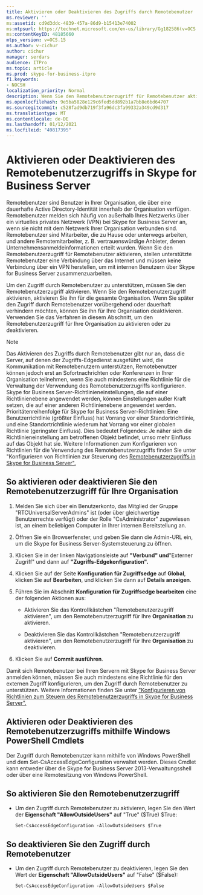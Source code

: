 ```yaml
---
title: Aktivieren oder Deaktivieren des Zugriffs durch Remotebenutzer
ms.reviewer: ''
ms:assetid: cd9d3ddc-4839-457a-86d9-b15413e74002
ms:mtpsurl: https://technet.microsoft.com/en-us/library/Gg182586(v=OCS.15)
ms:contentKeyID: 48185660
mtps_version: v=OCS.15
ms.author: v-cichur
author: cichur
manager: serdars
audience: ITPro
ms.topic: article
ms.prod: skype-for-business-itpro
f1.keywords:
- NOCSH
localization_priority: Normal
description: Wenn Sie den Remotebenutzerzugriff für Remotebenutzer aktivieren, stellen unterstützte Remotebenutzer eine Verbindung über das Internet und müssen keine Verbindung über ein VPN herstellen, um mit internen Benutzern über Skype for Business Server zusammenzuarbeiten.
ms.openlocfilehash: 9e5ba5828e129c6fed5dd892b1a7bb8e6bd64707
ms.sourcegitcommit: c528fad9db719f3fa96dc3fa99332a349cd9d317
ms.translationtype: MT
ms.contentlocale: de-DE
ms.lasthandoff: 01/12/2021
ms.locfileid: "49817395"
---
```

# <a name="enable-or-disable-remote-user-access-in-skype-for-business-server"></a>Aktivieren oder Deaktivieren des Remotebenutzerzugriffs in Skype for Business Server

Remotebenutzer sind Benutzer in Ihrer Organisation, die über eine dauerhafte Active Directory-Identität innerhalb der Organisation verfügen. Remotebenutzer melden sich häufig von außerhalb Ihres Netzwerks über ein virtuelles privates Netzwerk (VPN) bei Skype for Business Server an, wenn sie nicht mit dem Netzwerk Ihrer Organisation verbunden sind. Remotebenutzer sind Mitarbeiter, die zu Hause oder unterwegs arbeiten, und andere Remotemitarbeiter, z. B. vertrauenswürdige Anbieter, denen Unternehmensanmeldeinformationen erteilt wurden. Wenn Sie den Remotebenutzerzugriff für Remotebenutzer aktivieren, stellen unterstützte Remotebenutzer eine Verbindung über das Internet und müssen keine Verbindung über ein VPN herstellen, um mit internen Benutzern über Skype for Business Server zusammenzuarbeiten.

Um den Zugriff durch Remotebenutzer zu unterstützen, müssen Sie den Remotebenutzerzugriff aktivieren. Wenn Sie den Remotebenutzerzugriff aktivieren, aktivieren Sie ihn für die gesamte Organisation. Wenn Sie später den Zugriff durch Remotebenutzer vorübergehend oder dauerhaft verhindern möchten, können Sie ihn für Ihre Organisation deaktivieren. Verwenden Sie das Verfahren in diesem Abschnitt, um den Remotebenutzerzugriff für Ihre Organisation zu aktivieren oder zu deaktivieren.


> [!NOTE]  
> Das Aktivieren des Zugriffs durch Remotebenutzer gibt nur an, dass die Server, auf denen der Zugriffs-Edgedienst ausgeführt wird, die Kommunikation mit Remotebenutzern unterstützen, Remotebenutzer können jedoch erst an Sofortnachrichten oder Konferenzen in Ihrer Organisation teilnehmen, wenn Sie auch mindestens eine Richtlinie für die Verwaltung der Verwendung des Remotebenutzerzugriffs konfigurieren. Skype for Business Server-Richtlinieneinstellungen, die auf einer Richtlinienebene angewendet werden, können Einstellungen außer Kraft setzen, die auf einer anderen Richtlinienebene angewendet werden. Prioritätenreihenfolge für Skype for Business Server-Richtlinien: Eine Benutzerrichtlinie (größter Einfluss) hat Vorrang vor einer Standortrichtlinie, und eine Standortrichtlinie wiederum hat Vorrang vor einer globalen Richtlinie (geringster Einfluss). Dies bedeutet Folgendes: Je näher sich die Richtlinieneinstellung am betroffenen Objekt befindet, umso mehr Einfluss auf das Objekt hat sie. Weitere Informationen zum Konfigurieren von Richtlinien für die Verwendung des Remotebenutzerzugriffs finden Sie unter "Konfigurieren von Richtlinien zur Steuerung des [Remotebenutzerzugriffs in Skype for Business Server".](../external-access-policies/configure-policies-to-control-remote-user-access.md)


## <a name="to-enable-or-disable-remote-user-access-for-your-organization"></a>So aktivieren oder deaktivieren Sie den Remotebenutzerzugriff für Ihre Organisation

1.  Melden Sie sich über ein Benutzerkonto, das Mitglied der Gruppe "RTCUniversalServerAdmins" ist (oder über gleichwertige Benutzerrechte verfügt) oder der Rolle "CsAdministrator" zugewiesen ist, an einem beliebigen Computer in Ihrer internen Bereitstellung an.

2.  Öffnen Sie ein Browserfenster, und geben Sie dann die Admin-URL ein, um die Skype for Business Server-Systemsteuerung zu öffnen. 

3.  Klicken Sie in der linken Navigationsleiste auf **"Verbund" und**"Externer Zugriff" und dann auf **"Zugriffs-Edgekonfiguration".**

4.  Klicken Sie auf der Seite **Konfiguration für Zugriffsedge** auf **Global**, klicken Sie auf **Bearbeiten**, und klicken Sie dann auf **Details anzeigen**.

5.  Führen Sie im Abschnitt **Konfiguration für Zugriffsedge bearbeiten** eine der folgenden Aktionen aus:
    
      - Aktivieren Sie das Kontrollkästchen "Remotebenutzerzugriff aktivieren", um den Remotebenutzerzugriff für Ihre **Organisation** zu aktivieren.
    
      - Deaktivieren Sie das Kontrollkästchen "Remotebenutzerzugriff aktivieren", um den Remotebenutzerzugriff für Ihre **Organisation** zu deaktivieren.

6.  Klicken Sie auf **Commit ausführen**.

Damit sich Remotebenutzer bei Ihren Servern mit Skype for Business Server anmelden können, müssen Sie auch mindestens eine Richtlinie für den externen Zugriff konfigurieren, um den Zugriff durch Remotebenutzer zu unterstützen. Weitere Informationen finden Sie unter ["Konfigurieren von Richtlinien zum Steuern des Remotebenutzerzugriffs in Skype for Business Server".](../external-access-policies/configure-policies-to-control-remote-user-access.md)


## <a name="enabling-or-disabling-remote-user-access-by-using-windows-powershell-cmdlets"></a>Aktivieren oder Deaktivieren des Remotebenutzerzugriffs mithilfe Windows PowerShell Cmdlets

Der Zugriff durch Remotebenutzer kann mithilfe von Windows PowerShell und dem Set-CsAccessEdgeConfiguration verwaltet werden. Dieses Cmdlet kann entweder über die Skype for Business Server 2013-Verwaltungsshell oder über eine Remotesitzung von Windows PowerShell. 

## <a name="to-enable-remote-user-access"></a>So aktivieren Sie den Remotebenutzerzugriff

  - Um den Zugriff durch Remotebenutzer zu aktivieren, legen Sie den Wert der **Eigenschaft "AllowOutsideUsers"** auf "True" ($True) $True:
    
        Set-CsAccessEdgeConfiguration -AllowOutsideUsers $True

## <a name="to-disable-remote-user-access"></a>So deaktivieren Sie den Zugriff durch Remotebenutzer

  - Um den Zugriff durch Remotebenutzer zu deaktivieren, legen Sie den Wert der **Eigenschaft "AllowOutsideUsers"** auf "False" ($False):
    
        Set-CsAccessEdgeConfiguration -AllowOutsideUsers $False


